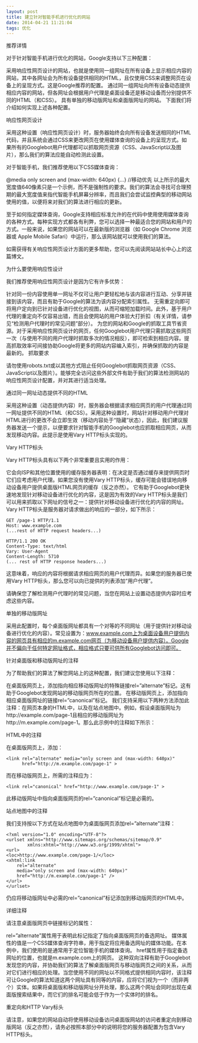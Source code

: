 ```yaml
---
layout: post
title: 建立针对智能手机进行优化的网站
date: 2014-04-21 11:21:04
tags: 优化
---
```


推荐详情

对于针对智能手机进行优化的网站，Google支持以下三种配置：

采用响应性网页设计的网站，也就是使用同一组网址在所有设备上显示相应内容的网站，其中各网址会为所有设备提供相同的HTML，且仅使用CSS来调整网页在设备上的呈现方式。这是Google推荐的配置。
通过同一组网址向所有设备动态提供相应内容的网站，但各网址会根据用户代理是桌面设备还是移动设备而分别提供不同的HTML（和CSS）。
具有单独的移动版网址和桌面版网址的网站。
下面我们将介绍如何实现上述各种配置。

响应性网页设计

采用这种设置（响应性网页设计）时，服务器始终会向所有设备发送相同的HTML代码，并且系统会通过CSS来更改网页在使用媒体查询的设备上的呈现方式。如果所有的Googlebot用户代理都可以抓取网页资源（CSS、JavaScript以及图片），那么我们的算法应能自动检测此设置。

对于智能手机，我们推荐使用以下CSS媒体查询：

@media only screen and (max-width: 640px) {...}  //移动优先
以上所示的最大宽度值640像素只是一个示例，而不是强制性的要求。我们的算法会寻找可合理预期的最大宽度值来指代智能手机屏幕分辨率，而且我们会尝试监控典型的移动网站使用的值，以便将来对我们的算法进行相应的更新。

至于如何指定媒体查询，Google支持相应标准允许的在代码中使用使用媒体查询的各种方式。每种实现方式都各有利弊，您可以选择一种最适合您的网站和用户的方式。一般来说，如果您的网站可以在最新版的浏览器（如 Google Chrome 浏览器或 Apple Mobile Safari）中运行，那么该网站就可以使用我们的算法。

如需获得有关响应性网页设计方面的更多帮助，您可以先阅读网站站长中心上的这篇博文。

为什么要使用响应性设计

我们推荐使用响应性网页设计是因为它有许多优势：

针对同一份内容使用单一网址不仅可让用户更轻松地与该内容进行互动、分享并链接到该内容，而且有助于Google的算法为该内容分配索引属性。
无需重定向即可将用户定向到已针对设备进行优化的视图，从而可缩短加载时间。此外，基于用户代理的重定向不仅容易出错，而且会使网站的用户体验大打折扣（有关详情，请参见“检测用户代理时的常见问题”部分）。
为您的网站和Google的抓取工具节省资源。对于采用响应性网页设计的网页，任何Googlebot用户代理只需抓取这些网页一次（与使用不同的用户代理时抓取多次的情况相反），即可检索到相应内容。提高抓取效率可间接协助Google将更多的网站内容编入索引，并确保抓取的内容是最新的。
抓取要求

请勿使用robots.txt或以其他方式阻止任何Googlebot抓取网页资源（CSS、JavaScript以及图片）。能够完全访问这些外部文件有助于我们的算法检测网站的响应性网页设计配置，并对其进行适当处理。

通过同一网址动态提供不同的HTML

采用这种设置（动态提供内容）时，服务器会根据请求相应网页的用户代理通过同一网址提供不同的HTML（和CSS）。采用这种设置时，网站针对移动用户代理对HTML进行的更改不会立即生效（移动内容处于“隐藏”状态），因此，我们建议服务器发送一个提示，以便要求针对智能手机的Googlebot也应抓取相应网页，从而发现移动内容。此提示是使用Vary HTTP标头实现的。

Vary HTTP标头

Vary HTTP标头具有以下两个非常重要且实用的作用：

它会向ISP和其他位置使用的缓存服务器表明：在决定是否通过缓存来提供网页时它们应考虑用户代理。如果您没有使用Vary HTTP标头，缓存可能会错误地向移动设备用户提供桌面版HTML网页的缓存（反之亦然）。
它有助于Googlebot更快速地发现针对移动设备进行优化的内容，这是因为有效的Vary HTTP标头是我们可以用来抓取以下网址的信号之一：提供针对移动设备进行优化的内容的网址。
Vary HTTP标头是服务器对请求做出的响应的一部分，如下所示：
```
GET /page-1 HTTP/1.1
Host: www.example.com
(...rest of HTTP request headers...)

HTTP/1.1 200 OK
Content-Type: text/html
Vary: User-Agent
Content-Length: 5710
(... rest of HTTP response headers...)
```
这意味着，响应的内容将根据请求相应网页的用户代理而异。如果您的服务器已使用Vary HTTP标头，那么您可以向已提供的列表添加“用户代理”。

请确保您了解检测用户代理时的常见问题，当您在网站上设置动态提供内容时应考虑这些内容。

单独的移动版网址

采用此配置时，每个桌面版网址都具有一个对等的不同网址（用于提供针对移动设备进行优化的内容）。常见设置为：www.example.com上为桌面设备用户提供内容的网页具有相应的m.example.com网页（为移动设备用户提供内容）。Google并不偏向于任何特定网址格式，相应格式只要可供所有Googlebot访问即可。

针对桌面版和移动版网址的注释

为了帮助我们的算法了解您网站上的这种配置，我们建议您使用以下注释：

在桌面版网页上，添加指向相应移动版网址的特殊链接rel=”alternate”标记。这有助于Googlebot发现网站的移动版网页所在的位置。
在移动版网页上，添加指向相应桌面版网址的链接rel=”canonical”标记。
我们支持采用以下两种方法添加此注释：在网页本身的HTML中，以及在站点地图中。例如，假设桌面版网址为http://example.com/page-1且相应的移动版网址为http://m.example.com/page-1。那么此示例中的注释如下所示：

HTML中的注释

在桌面版网页上，添加：
```
<link rel="alternate" media="only screen and (max-width: 640px)"
      href="http://m.example.com/page-1" >
 ```
而在移动版网页上，所需的注释应为：
```
<link rel="canonical" href="http://www.example.com/page-1" >
```
此移动版网址中指向桌面版网页的rel=”canonical”标记是必需的。

站点地图中的注释

我们支持按以下方式在站点地图中为桌面版网页添加rel=”alternate”注释：
```
<?xml version="1.0" encoding="UTF-8"?>
<urlset xmlns="http://www.sitemaps.org/schemas/sitemap/0.9"
        xmlns:xhtml="http://www.w3.org/1999/xhtml">
<url>
<loc>http://www.example.com/page-1/</loc>
<xhtml:link
    rel="alternate"
    media="only screen and (max-width: 640px)"
    href="http://m.example.com/page-1" />
</url>
</urlset>
```
仍应将移动版网址中必需的rel=”canonical”标记添加到移动版网页的HTML中。

详细注释

请注意桌面版网页中链接标记的属性：

rel=”alternate”属性用于表明此标记指定了指向桌面版网页的备选网址。
媒体属性的值是一个CSS媒体查询字符串，用于指定将应用备选网址的媒体功能。在本例中，我们使用的是通常用于定位智能手机的媒体查询。
href属性用于指定备选网址的位置，也就是m.example.com上的网页。
这种双向注释有助于Googlebot发现您的内容，并协助我们的算法了解桌面版网页与移动版网页之间的关系，从而对它们进行相应的处理。当您使用不同的网址以不同格式提供相同内容时，该注释可让Google的算法知道这两个网址具有同等的内容，应将它们视为一个（而非两个）实体。如果将桌面版和移动版网址分开处理，那么这两个网址会同时出现在桌面版搜索结果中，而它们的排名可能会低于作为一个实体时的排名。

重定向和HTTP Vary标头

请注意，如果您的网站自动将使用移动设备访问桌面版网站的访问者重定向到移动版网站（反之亦然），请务必按照本部分中的说明将您的服务器配置为包含Vary HTTP标头。






